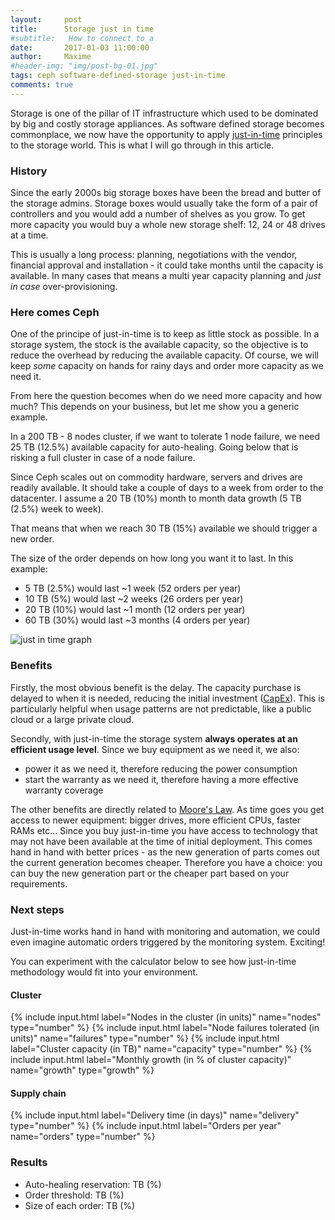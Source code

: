 ```yaml
---
layout:     post
title:      Storage just in time
#subtitle:   How to connect to a
date:       2017-01-03 11:00:00
author:     Maxime
#header-img: "img/post-bg-01.jpg"
tags: ceph software-defined-storage just-in-time
comments: true
---
```

Storage is one of the pillar of IT infrastructure which used to be dominated by big and costly storage appliances. As software defined storage becomes commonplace, we now have the opportunity to apply [just-in-time](https://en.wikipedia.org/wiki/Just-in-time_manufacturing) principles to the storage world. This is what I will go through in this article.

### History
Since the early 2000s big storage boxes have been the bread and butter of the storage admins. Storage boxes would usually take the form of a pair of controllers and you would add a number of shelves as you grow.
To get more capacity you would buy a whole new storage shelf: 12, 24 or 48 drives at a time.

This is usually a long process: planning, negotiations with the vendor, financial approval and installation - it could take months until the capacity is available. In many cases that means a multi year capacity planning and *just in case* over-provisioning.

### Here comes Ceph

One of the principe of just-in-time is to keep as little stock as possible. In a storage system, the stock  is the available capacity, so the objective is to reduce the overhead by reducing the available capacity. Of course, we will keep *some* capacity on hands for rainy days and order more capacity as we need it.

From here the question becomes when do we need more capacity and how much? This depends on your business, but let me show you a generic example.

In a 200 TB - 8 nodes cluster, if we want to tolerate 1 node failure, we need 25 TB (12.5%) available capacity for auto-healing. Going below that is risking a full cluster in case of a node failure.

Since Ceph scales out on commodity hardware, servers and drives are readily available. It should take a couple of days to a week from order to the datacenter. I assume a 20 TB (10%) month to month data growth (5 TB (2.5%) week to week).

That means that when we reach 30 TB (15%) available we should trigger a new order.

The size of the order depends on how long you want it to last. In this example:

- 5 TB (2.5%) would last ~1 week (52 orders per year)
- 10 TB (5%) would last ~2 weeks (26 orders per year)
- 20 TB (10%) would last ~1 month (12 orders per year)
- 60 TB (30%) would last ~3 months (4 orders per year)

![just in time graph]({{site.url}}/img/posts/just-in-time.svg)


### Benefits

Firstly, the most obvious benefit is the delay. The capacity purchase is delayed to when it is needed, reducing the initial investment ([CapEx](https://en.wikipedia.org/wiki/Capital_expenditure)). This is particularly helpful when usage patterns are not predictable, like a public cloud or a large private cloud.

Secondly, with just-in-time the storage system **always operates at an efficient usage level**. Since we buy equipment as we need it, we also:

- power it as we need it, therefore reducing the power consumption
- start the warranty as we need it, therefore having a more effective warranty coverage

The other benefits are directly related to [Moore's Law](https://en.wikipedia.org/wiki/Moore's_law). As time goes you get access to newer equipment: bigger drives, more efficient CPUs, faster RAMs etc... Since you buy just-in-time you have access to technology that may not have been available at the time of initial deployment. This comes hand in hand with better prices - as the new generation of parts comes out the current generation becomes cheaper.
Therefore you have a choice: you can buy the new generation part or the cheaper part based on your requirements.


### Next steps

Just-in-time works hand in hand with monitoring and automation, we could even imagine automatic orders triggered by the monitoring system. Exciting!

You can experiment with the calculator below to see how just-in-time methodology would fit into your environment.

<form ng-controller="CalculatorController" class="well">
<div class="row">
    <div class="col-md-6">
    <h4>Cluster</h4>
      {% include input.html label="Nodes in the cluster (in units)" name="nodes" type="number" %}
      {% include input.html label="Node failures tolerated (in units)" name="failures" type="number" %}
      {% include input.html label="Cluster capacity (in TB)" name="capacity" type="number" %}
      {% include input.html label="Monthly growth (in % of cluster capacity)" name="growth" type="growth" %}
      </div>
      <div class="col-md-6">
      <h4>Supply chain</h4>
      {% include input.html label="Delivery time (in days)" name="delivery" type="number" %}
      {% include input.html label="Orders per year" name="orders" type="number" %}
      </div>
</div>
<h3>Results</h3>
<ul>
  <li>Auto-healing reservation: <span ng-bind="capacity*max() | number: 2"></span> TB (<span ng-bind="100*max() | number:1"></span>%)</li>
  <li>Order threshold: <span ng-bind="capacity*(max()+delivery_growth()) | number:0"></span> TB (<span ng-bind="100*(max()+delivery_growth()) | number:1"></span>%)</li>
  <li>Size of each order: <span ng-bind="capacity*order_size() | number:1"></span> TB (<span ng-bind="100*order_size() | number:1"></span>%)</li>
</ul>
</form>

<!-- AngularJS -->
<script src="//ajax.googleapis.com/ajax/libs/angularjs/1.5.6/angular.min.js"></script>
<script>
angular.module('Root314', [])
  .controller('CalculatorController', ['$scope', function($scope) {

    $scope.nodes = 8;
    $scope.failures = 1;
    $scope.delivery = 7;
    $scope.capacity = 200;
    $scope.growth = 10;
    $scope.orders = 26;

    $scope.max = function() {
      return 1-($scope.nodes-$scope.failures)/$scope.nodes;
    };
    $scope.delivery_growth = function() {
      return $scope.growth/100*$scope.delivery/30;
    };
    $scope.order_size = function() {
      return 12*$scope.growth/100/$scope.orders;
    };
  }]);
</script>
